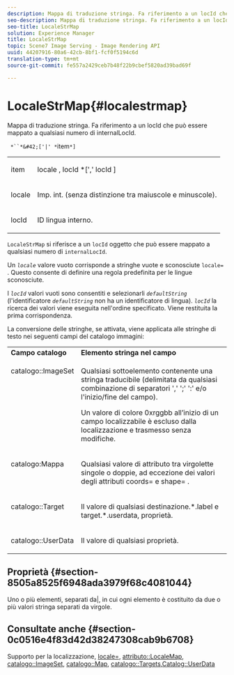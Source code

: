 ```yaml
---
description: Mappa di traduzione stringa. Fa riferimento a un locId che può essere mappato a qualsiasi numero di internalLocId.
seo-description: Mappa di traduzione stringa. Fa riferimento a un locId che può essere mappato a qualsiasi numero di internalLocId.
seo-title: LocaleStrMap
solution: Experience Manager
title: LocaleStrMap
topic: Scene7 Image Serving - Image Rendering API
uuid: 44207916-80a6-42cb-8bf1-fcf0f5194c6d
translation-type: tm+mt
source-git-commit: fe557a2429ceb7b48f22b9cbef5820ad39bad69f

---
```



# LocaleStrMap{#localestrmap}

Mappa di traduzione stringa. Fa riferimento a un locId che può essere mappato a qualsiasi numero di internalLocId.

` *``*&#42;['|' *`item`*]`

<table id="simpletable_26A9A6904C85459F89DCDD98C14139CA"> 
 <tr class="strow"> 
  <td class="stentry"> <p> <span class="varname"> item </span> </p> </td> 
  <td class="stentry"> <p> <span class="varname"> locale </span>, <span class="varname"> locId </span>*[',' <span class="varname"> locId </span>] </p> </td> 
 </tr> 
 <tr class="strow"> 
  <td class="stentry"> <p> <span class="varname"> locale </span> </p> </td> 
  <td class="stentry"> <p>Imp. int. (senza distinzione tra maiuscole e minuscole). </p> </td> 
 </tr> 
 <tr class="strow"> 
  <td class="stentry"> <p> <span class="varname"> locId </span> </p> </td> 
  <td class="stentry"> <p>ID lingua interno. </p> </td> 
 </tr> 
</table>

`LocaleStrMap` si riferisce a un `locId` oggetto che può essere mappato a qualsiasi numero di `internalLocId`.

Un *`locale`* valore vuoto corrisponde a stringhe vuote e sconosciute `locale=` . Questo consente di definire una regola predefinita per le lingue sconosciute.

I *`locId`* valori vuoti sono consentiti e selezionarli *`defaultString`* (l&#39;identificatore *`defaultString`* non ha un identificatore di lingua). *`locId`* la ricerca dei valori viene eseguita nell&#39;ordine specificato. Viene restituita la prima corrispondenza.

La conversione delle stringhe, se attivata, viene applicata alle stringhe di testo nei seguenti campi del catalogo immagini:

<table id="table_EE0321F9890B45CA8C364178F5100D40"> 
 <tbody> 
  <tr valign="top"> 
   <td> <b>Campo catalogo</b> </td> 
   <td> <b>Elemento stringa nel campo</b> </td> 
  </tr> 
  <tr valign="top"> 
   <td> <p> <span class="codeph"> catalogo::ImageSet </span> </p> </td> 
   <td> <p>Qualsiasi sottoelemento contenente una stringa traducibile (delimitata da qualsiasi combinazione di separatori ',' ';' ':' e/o l'inizio/fine del campo). </p> <p>Un valore di colore <span class="codeph"> 0xrggbb </span> all’inizio di un campo localizzabile è escluso dalla localizzazione e trasmesso senza modifiche. </p> </td> 
  </tr> 
  <tr valign="top"> 
   <td> <p> <span class="codeph"> catalogo:Mappa </span> </p> </td> 
   <td> <p>Qualsiasi valore di attributo tra virgolette singole o doppie, ad eccezione dei valori degli attributi <span class="codeph"> coords= </span> e <span class="codeph"> shape= </span> . </p> </td> 
  </tr> 
  <tr valign="top"> 
   <td> <p> <span class="codeph"> catalogo::Target </span> </p> </td> 
   <td> <p>Il valore di qualsiasi <span class="filepath"> destinazione.*.label </span> e <span class="filepath"> target.*.userdata, </span> proprietà. </p> </td> 
  </tr> 
  <tr valign="top"> 
   <td> <p> <span class="codeph"> catalogo::UserData </span> </p> </td> 
   <td> <p>Il valore di qualsiasi proprietà. </p> </td> 
  </tr> 
 </tbody> 
</table>

## Proprietà {#section-8505a8525f6948ada3979f68c4081044}

Uno o più elementi, separati da|, in cui ogni elemento è costituito da due o più valori stringa separati da virgole.

## Consultate anche {#section-0c0516e4f83d42d38247308cab9b6708}

Supporto per la localizzazione, [locale=](../../../../../is-api/http-ref/image-serving-api-ref/c-http-protocol-reference/c-command-reference/r-locale.md#reference-8a846b2fbc004a12821b956ed3b25cfb), [attributo::LocaleMap](../../../../../is-api/image-catalog/image-serving-api-ref/c-image-catalog-reference/c-attributes-reference/r-localemap.md#reference-49bbf598f8ea47c3a563755cef306318), [catalogo::ImageSet](/help/aem-is-ir-api/is-api/image-catalog/image-serving-api-ref/c-image-catalog-reference/c-image-svg-data-reference/c-image-data-reference/r-imageset-cat.md), [catalogo::Map](/help/aem-is-ir-api/is-api/image-catalog/image-serving-api-ref/c-image-catalog-reference/c-image-svg-data-reference/c-image-data-reference/r-map-cat.md), [catalogo::Targets](/help/aem-is-ir-api/is-api/image-catalog/image-serving-api-ref/c-image-catalog-reference/c-image-svg-data-reference/c-image-data-reference/r-targets-cat.md)[,Catalog::UserData](/help/aem-is-ir-api/is-api/image-catalog/image-serving-api-ref/c-image-catalog-reference/c-image-svg-data-reference/c-image-data-reference/r-userdata-cat.md)

